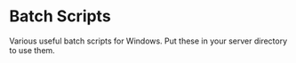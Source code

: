 # Batch Scripts

Various useful batch scripts for Windows. Put these in your server directory to use them.